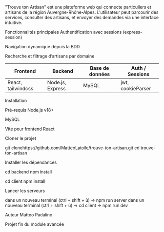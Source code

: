 "Trouve ton Artisan" est une plateforme web qui connecte particuliers et artisans de la région Auvergne-Rhône-Alpes. L'utilisateur peut parcourir des services, consulter des artisans, et envoyer des demandes via une interface intuitive.

Fonctionnalités principales
Authentification avec sessions (express-session)

Navigation dynamique depuis la BDD

Recherche et filtrage d’artisans par domaine

| Frontend           | Backend          | Base de données | Auth / Sessions   |
| ------------------ | ---------------- | --------------- | ----------------- |
| React, tailwindcss | Node.js, Express | MySQL           | jwt, cookieParser |

Installation

Pré-requis
Node.js v18+

MySQL

Vite pour frontend React

Cloner le projet

git clonehttps://github.com/MatteoLatoile/trouve-ton-artisan.git
cd trouve-ton-artisan

Installer les dépendances

cd backend
npm install

cd client
npm install

Lancer les serveurs

dans un nouveau terminal (ctrl + shift + ù) => npm run server
dans un nouveau terminal (ctrl + shift + ù) => cd client => npm run dev

Auteur
Matteo Padalino

Projet fin du module avancée
